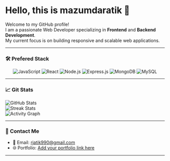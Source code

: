 # Hello, this is mazumdaratik 👋

Welcome to my GitHub profile!  
I am a passionate Web Developer specializing in **Frontend** and **Backend Development**.  
My current focus is on building responsive and scalable web applications.

---

### 🛠️ **Prefered Stack**
<p align="center">
  <img src="https://img.shields.io/badge/JavaScript-F7DF1E?style=flat-square&logo=javascript&logoColor=black" alt="JavaScript">
  <img src="[https://img.shields.io/badge/React-61DAFB?style=flat-square&logo=react&logoColor=black" alt="React"](https://cdn.vectorstock.com/i/500p/78/57/react-icon-in-a-hexagon-vector-36587857.jpg)">
  <img src="https://img.shields.io/badge/Node.js-339933?style=flat-square&logo=nodedotjs&logoColor=white" alt="Node.js">
  <img src="https://img.shields.io/badge/Express.js-000000?style=flat-square&logo=express&logoColor=white" alt="Express.js">
  <img src="https://img.shields.io/badge/MongoDB-4EA94B?style=flat-square&logo=mongodb&logoColor=white" alt="MongoDB">
  <img src="https://img.shields.io/badge/MySQL-4479A1?style=flat-square&logo=mysql&logoColor=white" alt="MySQL">
</p>

---

### 📈 **Git Stats**

![GitHub Stats](https://github-readme-stats.vercel.app/api?username=mazumdaratik&show_icons=true&theme=radical)  
![Streak Stats](https://github-readme-streak-stats.herokuapp.com/?user=mazumdaratik&theme=radical)  
![Activity Graph](https://github-activity-graph.vercel.app/graph?username=mazumdaratik&bg_color=0d1117&color=58a6ff&line=1f6feb&point=73c3d5&area=true&hide_border=true)


---

### 📧 **Contact Me**
- 📩 Email: [rjatik990@gmail.com](mailto:rjatik990@gmail.com)
- 🌐 Portfolio: [Add your portfolio link here](#)

---
